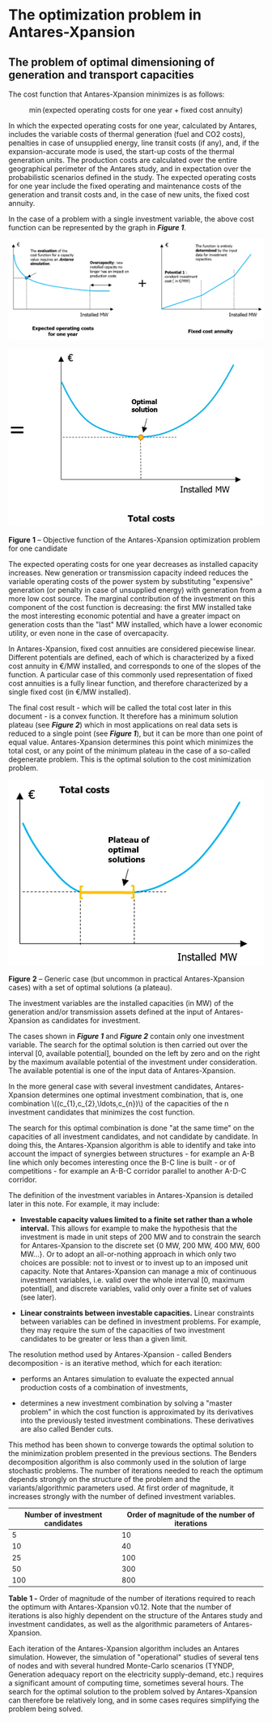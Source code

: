 # The optimization problem in Antares-Xpansion

## The problem of optimal dimensioning of generation and transport capacities

The cost function that Antares-Xpansion minimizes is as follows:

$$
\min (\text{expected operating costs for one year} + \text{fixed cost annuity})
$$

In which the expected operating costs for one year, calculated by
Antares, includes the variable costs of thermal generation (fuel and CO2
costs), penalties in case of unsupplied energy, line transit costs (if
any), and, if the expansion-accurate mode is used, the start-up costs of
the thermal generation units. The production costs are calculated over
the entire geographical perimeter of the Antares study, and in
expectation over the probabilistic scenarios defined in the study. The
expected operating costs for one year include the fixed operating and
maintenance costs of the generation and transit costs and, in the case
of new units, the fixed cost annuity.

In the case of a problem with a single investment variable, the above
cost function can be represented by the graph in ***Figure 1***.

![](../../assets/media/image2.png)

![](../../assets/media/image3.png)

**Figure** **1** – Objective function of the Antares-Xpansion
optimization problem for one candidate

The expected operating costs for one year decreases as installed
capacity increases. New generation or transmission capacity indeed
reduces the variable operating costs of the power system by substituting
"expensive" generation (or penalty in case of unsupplied energy) with
generation from a more low cost source. The marginal contribution of the
investment on this component of the cost function is decreasing: the
first MW installed take the most interesting economic potential and have
a greater impact on generation costs than the "last" MW installed, which
have a lower economic utility, or even none in the case of overcapacity.

In Antares-Xpansion, fixed cost annuities are considered piecewise
linear. Different potentials are defined, each of which is characterized
by a fixed cost annuity in €/MW installed, and corresponds to one of the
slopes of the function. A particular case of this commonly used
representation of fixed cost annuities is a fully linear function, and
therefore characterized by a single fixed cost (in €/MW installed).

The final cost result - which will be called the total cost later in
this document - is a convex function. It therefore has a minimum
solution plateau (see ***Figure 2***) which in most applications on real
data sets is reduced to a single point (see ***Figure 1***), but it can
be more than one point of equal value. Antares-Xpansion determines
this point which minimizes the total cost, or any point of the minimum
plateau in the case of a so-called degenerate problem. This is the
optimal solution to the cost minimization problem.

![](../../assets/media/image4.png)

**Figure** **2** – Generic case (but uncommon in practical
Antares-Xpansion cases) with a set of optimal solutions (a plateau).

The investment variables are the installed capacities (in MW) of the
generation and/or transmission assets defined at the input of
Antares-Xpansion as candidates for investment.

The cases shown in ***Figure 1*** and ***Figure 2*** contain only one
investment variable. The search for the optimal solution is then carried
out over the interval \[0, available potential\], bounded on the left by
zero and on the right by the maximum available potential of the
investment under consideration. The available potential is one of the
input data of Antares-Xpansion.

In the more general case with several investment candidates,
Antares-Xpansion determines one optimal investment combination, that
is, one combination \\((c_{1},c_{2},\ldots,c_{n})\\) of the capacities of
the n investment candidates that minimizes the cost function.

The search for this optimal combination is done "at the same time" on
the capacities of all investment candidates, and not candidate by
candidate. In doing this, the Antares-Xpansion algorithm is able to
identify and take into account the impact of synergies between
structures - for example an A-B line which only becomes interesting once
the B-C line is built - or of competitions - for example an A-B-C
corridor parallel to another A-D-C corridor.

The definition of the investment variables in Antares-Xpansion is
detailed later in this note. For example, it may include:

-  **Investable capacity values limited to a
   finite set rather than a whole interval.** This allows for
   example to make the hypothesis that the investment is made in unit
   steps of 200 MW and to constrain the search for
   Antares-Xpansion to the discrete set {0 MW, 200 MW, 400 MW,
   600 MW…}. Or to adopt an all-or-nothing approach in which only two
   choices are possible: not to invest or to invest up to an imposed
   unit capacity. Note that Antares-Xpansion can manage a mix of
   continuous investment variables, i.e. valid over the whole
   interval \[0, maximum potential\], and discrete variables, valid
   only over a finite set of values (see later).

- **Linear constraints between investable
  capacities.** Linear constraints between variables can be
  defined in investment problems. For example, they may require the
  sum of the capacities of two investment candidates to be greater or
  less than a given limit.

The resolution method used by Antares-Xpansion - called Benders
decomposition - is an iterative method, which for each iteration:

- performs an Antares simulation to evaluate the expected annual
  production costs of a combination of investments,

- determines a new investment combination by solving a "master
  problem" in which the cost function is approximated by its
  derivatives into the previously tested investment combinations.
  These derivatives are also called Bender cuts.

This method has been shown to converge towards the optimal solution to
the minimization problem presented in the previous sections. The Benders
decomposition algorithm is also commonly used in the solution of large
stochastic problems. The number of iterations needed to reach the
optimum depends strongly on the structure of the problem and the
variants/algorithmic parameters used. At first order of magnitude, it
increases strongly with the number of defined investment variables.

| **Number of investment candidates** | **Order of magnitude of the number of iterations** |
| ----------------------------------- | -------------------------------------------------- |
| 5                                   | 10                                                 |
| 10                                  | 40                                                 |
| 25                                  | 100                                                |
| 50                                  | 300                                                |
| 100                                 | 800                                                |

**Table** **1 -** Order of magnitude of the number of iterations
required to reach the optimum with Antares-Xpansion v0.12. Note that
the number of iterations is also highly dependent on the structure of
the Antares study and investment candidates, as well as the algorithmic
parameters of Antares-Xpansion.

Each iteration of the Antares-Xpansion algorithm includes an Antares
simulation. However, the simulation of "operational" studies of several
tens of nodes and with several hundred Monte-Carlo scenarios (TYNDP,
Generation adequacy report on the electricity supply-demand, etc.)
requires a significant amount of computing time, sometimes several
hours. The search for the optimal solution to the problem solved by
Antares-Xpansion can therefore be relatively long, and in some cases
requires simplifying the problem being solved.

